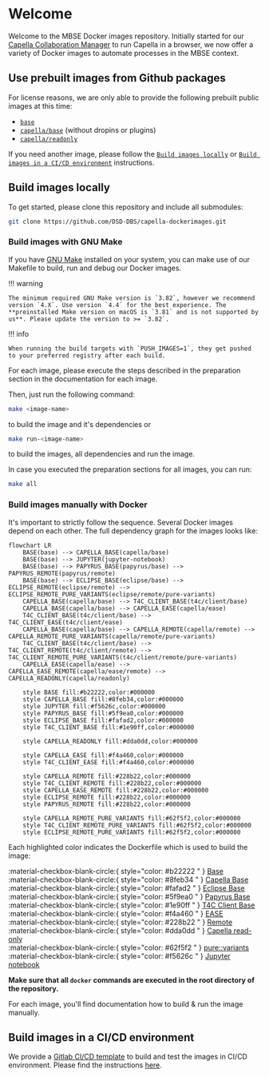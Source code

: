 <!--
 ~ SPDX-FileCopyrightText: Copyright DB InfraGO AG and contributors
 ~ SPDX-License-Identifier: Apache-2.0
 -->

# Welcome

Welcome to the MBSE Docker images repository. Initially started for our
[Capella Collaboration Manager](https://github.com/DSD-DBS/capella-collab-manager)
to run Capella in a browser, we now offer a variety of Docker images to
automate processes in the MBSE context.

## Use prebuilt images from Github packages

For license reasons, we are only able to provide the following prebuilt public
images at this time:

- [`base`](base.md)
- [`capella/base`](capella/base.md) (without dropins or plugins)
- [`capella/readonly`](capella/readonly.md)

If you need another image, please follow the
[`Build images locally`](#build-images-locally) or
[`Build images in a CI/CD environment`](#build-images-in-a-cicd-environment)
instructions.

## Build images locally

To get started, please clone this repository and include all submodules:

```zsh
git clone https://github.com/DSD-DBS/capella-dockerimages.git
```

### Build images with GNU Make

If you have [GNU Make](https://www.gnu.org/software/make/manual/make.html)
installed on your system, you can make use of our Makefile to build, run and
debug our Docker images.

<!-- prettier-ignore -->
!!! warning

    The minimum required GNU Make version is `3.82`, however we recommend version `4.X`. Use version `4.4` for the best experience. The **preinstalled Make version on macOS is `3.81` and is not supported by us**. Please update the version to >= `3.82`.

<!-- prettier-ignore -->
!!! info

    When running the build targets with `PUSH_IMAGES=1`, they get pushed to your preferred registry after each build.

For each image, please execute the steps described in the preparation section
in the documentation for each image.

Then, just run the following command:

```sh
make <image-name>
```

to build the image and it's dependencies or

```sh
make run-<image-name>
```

to build the images, all dependencies and run the image.

In case you executed the preparation sections for all images, you can run:

```sh
make all
```

### Build images manually with Docker

It's important to strictly follow the sequence. Several Docker images depend on
each other. The full dependency graph for the images looks like:

```mermaid
flowchart LR
    BASE(base) --> CAPELLA_BASE(capella/base)
    BASE(base) --> JUPYTER(jupyter-notebook)
    BASE(base) --> PAPYRUS_BASE(papyrus/base) --> PAPYRUS_REMOTE(papyrus/remote)
    BASE(base) --> ECLIPSE_BASE(eclipse/base) --> ECLIPSE_REMOTE(eclipse/remote) --> ECLIPSE_REMOTE_PURE_VARIANTS(eclipse/remote/pure-variants)
    CAPELLA_BASE(capella/base) --> T4C_CLIENT_BASE(t4c/client/base)
    CAPELLA_BASE(capella/base) --> CAPELLA_EASE(capella/ease)
    T4C_CLIENT_BASE(t4c/client/base) --> T4C_CLIENT_EASE(t4c/client/ease)
    CAPELLA_BASE(capella/base) --> CAPELLA_REMOTE(capella/remote) --> CAPELLA_REMOTE_PURE_VARIANTS(capella/remote/pure-variants)
    T4C_CLIENT_BASE(t4c/client/base) --> T4C_CLIENT_REMOTE(t4c/client/remote) --> T4C_CLIENT_REMOTE_PURE_VARIANTS(t4c/client/remote/pure-variants)
    CAPELLA_EASE(capella/ease) --> CAPELLA_EASE_REMOTE(capella/ease/remote) --> CAPELLA_READONLY(capella/readonly)

    style BASE fill:#b22222,color:#000000
    style CAPELLA_BASE fill:#8feb34,color:#000000
    style JUPYTER fill:#f5626c,color:#000000
    style PAPYRUS_BASE fill:#5f9ea0,color:#000000
    style ECLIPSE_BASE fill:#fafad2,color:#000000
    style T4C_CLIENT_BASE fill:#1e90ff,color:#000000

    style CAPELLA_READONLY fill:#dda0dd,color:#000000

    style CAPELLA_EASE fill:#f4a460,color:#000000
    style T4C_CLIENT_EASE fill:#f4a460,color:#000000

    style CAPELLA_REMOTE fill:#228b22,color:#000000
    style T4C_CLIENT_REMOTE fill:#228b22,color:#000000
    style CAPELLA_EASE_REMOTE fill:#228b22,color:#000000
    style ECLIPSE_REMOTE fill:#228b22,color:#000000
    style PAPYRUS_REMOTE fill:#228b22,color:#000000

    style CAPELLA_REMOTE_PURE_VARIANTS fill:#62f5f2,color:#000000
    style T4C_CLIENT_REMOTE_PURE_VARIANTS fill:#62f5f2,color:#000000
    style ECLIPSE_REMOTE_PURE_VARIANTS fill:#62f5f2,color:#000000

```

Each highlighted color indicates the Dockerfile which is used to build the
image:

<!-- prettier-ignore -->
:material-checkbox-blank-circle:{ style="color: #b22222 " } [Base](base.md) <br>
:material-checkbox-blank-circle:{ style="color: #8feb34 " } [Capella Base](capella/base.md)<br>
:material-checkbox-blank-circle:{ style="color: #fafad2 " } [Eclipse Base](eclipse/base.md)<br>
:material-checkbox-blank-circle:{ style="color: #5f9ea0 " } [Papyrus Base](papyrus/base.md)<br>
:material-checkbox-blank-circle:{ style="color: #1e90ff " } [T4C Client Base](capella/t4c/base.md) <br>
:material-checkbox-blank-circle:{ style="color: #f4a460 " } [EASE](ease.md) <br>
:material-checkbox-blank-circle:{ style="color: #228b22 " } [Remote](remote.md) <br>
:material-checkbox-blank-circle:{ style="color: #dda0dd " } [Capella read-only](capella/readonly.md) <br>
:material-checkbox-blank-circle:{ style="color: #62f5f2 " } [pure::variants](pure-variants.md) <br>
:material-checkbox-blank-circle:{ style="color: #f5626c " } [Jupyter notebook](jupyter/index.md) <br>

**Make sure that all `docker` commands are executed in the root directory of
the repository.**

For each image, you'll find documentation how to build & run the image
manually.

## Build images in a CI/CD environment

We provide a
[Gitlab CI/CD template](https://github.com/DSD-DBS/capella-dockerimages/blob/main/ci-templates/gitlab/image-builder.yml)
to build and test the images in CI/CD environment. Please find the instructions
[here](https://github.com/DSD-DBS/capella-dockerimages/tree/main/ci-templates/gitlab#image-builder).
